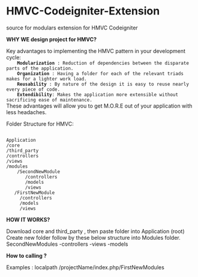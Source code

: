 # HMVC-Codeigniter-Extension
source for modulars extension for HMVC Codeigniter

<b>WHY WE design project for HMVC? </b>
<br/>
<p>
Key advantages to implementing the HMVC pattern in your development cycle:
<code>
    <b>Modularization </b>: Reduction of dependencies between the disparate parts of the application.
    <b>Organization </b>: Having a folder for each of the relevant triads makes for a lighter work load.
    <b>Reusability </b>: By nature of the design it is easy to reuse nearly every piece of code.
    <b>Extendibility</b>: Makes the application more extensible without sacrificing ease of maintenance.
</code>
These advantages will allow you to get M.O.R.E out of your application with less headaches.

</p>
Folder Structure for HMVC:
<pre><code>
Application
/core
/third_party
/controllers
/views
/modules
    /SecondNewModule
       /controllers
       /models
       /views
   /FirstNewModule
     /controllers
     /models
     /views   
</code></pre>

<b>HOW IT WORKS?</b>
<p>
Download core and third_party , then paste folder into Application (root)
Create new folder follow by these below structure into Modules folder.
SecondNewModules
    -controllers
    -views
    -models
</p>

<b>How to calling ? </b>
<p>Examples : 
localpath /projectName/index.php/FirstNewModules 
</p>
